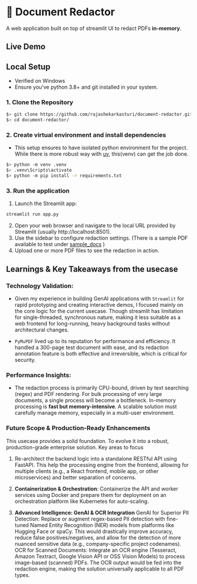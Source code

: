 # 📃 Document Redactor 
A web application built on top of streamlit UI to redact PDFs **in-memory**.

## Live Demo



## Local Setup

* Verified on Windows
* Ensure you've python 3.8+ and git installed in your system.

### 1. Clone the Repository
```bash
$> git clone https://github.com/rajashekarkasturi/document-redactor.git
$> cd document-redactor/
```

### 2. Create virtual environment and install dependencies

* This setup ensures to have isolated python environment for the project. While there is more robust way with [uv](https://docs.astral.sh/uv/guides/projects/), this(venv) can get the job done.

```bash
$> python -m venv .venv
$> .venv\Scripts\activate
$> python -m pip install -r requirements.txt
```

### 3. Run the application
1. Launch the Streamlit app:
```bash
streamlit run app.py
```
2. Open your web browser and navigate to the local URL provided by Streamlit (usually http://localhost:8501).
3. Use the sidebar to configure redaction settings. (There is a sample PDF available to test under [sample_docs](./sample_docs/) )
4. Upload one or more PDF files to see the redaction in action.


## Learnings & Key Takeaways from the usecase

### Technology Validation:

- Given my experience in building GenAI applications with `Streamlit` for rapid prototyping and creating interactive demos, I focused mainly on the core logic for the current usecase. Though streamlit has limitation for single-threaded, synchronous nature, making it less suitable as a web frontend for long-running, heavy background tasks without architectural changes.

- `PyMuPDF` lived up to its reputation for performance and efficiency. It handled a 300-page test document with ease, and its redaction annotation feature is both effective and irreversible, which is critical for security.

### Performance Insights:

* The redaction process is primarily CPU-bound, driven by text searching (regex) and PDF rendering. For bulk processing of very large documents, a single process will become a bottleneck.
In-memory processing is **fast but memory-intensive**. A scalable solution must carefully manage memory, especially in a multi-user environment.


### Future Scope & Production-Ready Enhancements

This usecase provides a solid foundation. To evolve it into a robust, production-grade enterprise solution.
Key areas to focus

1. Re-architect the backend logic into a standalone RESTful API using FastAPI. This help the processing engine from the frontend, allowing for multiple clients (e.g., a React frontend, mobile app, or other microservices) and better separation of concerns.

2. **Containerization & Orchestration**: Containerize the API and worker services using Docker and prepare them for deployment on an orchestration platform like Kubernetes for auto-scaling.

3. **Advanced Intelligence: GenAI & OCR Integration**
GenAI for Superior PII Detection: Replace or augment regex-based PII detection with fine-tuned Named Entity Recognition (NER) models from platforms like Hugging Face or spaCy. This would drastically improve accuracy, reduce false positives/negatives, and allow for the detection of more nuanced sensitive data (e.g., company-specific project codenames).
OCR for Scanned Documents: Integrate an OCR engine (Tesseract, Amazon Textract, Google Vision API or OSS Vision Models) to process image-based (scanned) PDFs. The OCR output would be fed into the redaction engine, making the solution universally applicable to all PDF types.